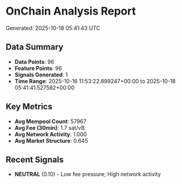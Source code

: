 # OnChain Analysis Report
Generated: 2025-10-18 05:41:43 UTC

## Data Summary
- **Data Points**: 96
- **Feature Points**: 96
- **Signals Generated**: 1
- **Time Range**: 2025-10-16 11:53:22.899247+00:00 to 2025-10-18 05:41:41.527582+00:00

## Key Metrics
- **Avg Mempool Count**: 57967
- **Avg Fee (30min)**: 1.7 sat/vB
- **Avg Network Activity**: 1.000
- **Avg Market Structure**: 0.645

## Recent Signals
- **NEUTRAL** (0.10) - Low fee pressure; High network activity
